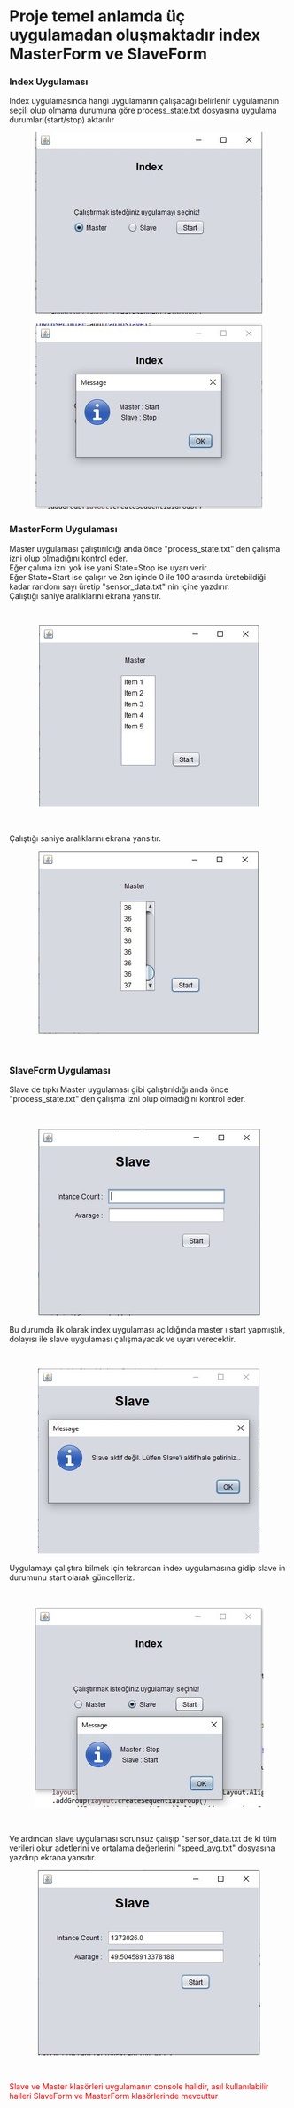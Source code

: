 <h1> Proje temel anlamda üç uygulamadan oluşmaktadır index MasterForm ve SlaveForm </h1>
<h3>
Index Uygulaması
</h3>
<p>Index uygulamasında hangi uygulamanın çalışacağı belirlenir uygulamanın seçili olup olmama durumuna göre   
process_state.txt dosyasına uygulama durumları(start/stop) aktarılır</p>
<p align="center">
    <img src="imgs\index1.JPG"/>
</p>
<p align="center">
    <img src="imgs\index2.JPG"/>
</p>
<h3>
MasterForm Uygulaması
</h3>
<p>
Master uygulaması çalıştırıldığı anda önce "process_state.txt" den çalışma izni olup olmadığını kontrol eder. <br>
Eğer çalıma izni yok ise yani State=Stop ise uyarı verir.<br> 
Eğer State=Start ise çalışır ve 2sn içinde 0 ile 100 arasında üretebildiği kadar random sayı üretip "sensor_data.txt" nin içine yazdırır.<br>
Çalıştığı saniye aralıklarını ekrana yansıtır.
</p>
<br>
<p align="center">
    <img src="imgs\master1.JPG"/>
</p>
<br>
<p>Çalıştığı saniye aralıklarını ekrana yansıtır.</p>
<p align="center">
    <img src="imgs\master2.JPG"/>
</p>
<br>
<h3>
SlaveForm Uygulaması
</h3>
<p>
Slave de tıpkı Master uygulaması gibi çalıştırıldığı anda önce "process_state.txt" den çalışma izni olup olmadığını kontrol eder.</p><br>
<p align="center">
    <img src="imgs\slave1.JPG"/>
</p>
<p>
Bu durumda ilk olarak index uygulaması açıldığında master ı start yapmıştık, dolayısı ile slave uygulaması çalışmayacak ve uyarı verecektir.</p><br>
<p align="center">
    <img src="imgs\slave2.JPG"/>
</p>
<p>
Uygulamayı çalıştıra bilmek için tekrardan index uygulamasına gidip slave in durumunu start olarak güncelleriz.   </p><br>
<p align="center">
    <img src="imgs\slave3.JPG"/>
</p>
<br>
<p>
Ve ardından slave uygulaması sorunsuz çalışıp "sensor_data.txt de ki tüm verileri okur adetlerini ve ortalama değerlerini "speed_avg.txt" dosyasına yazdırıp ekrana yansıtır.
</p>
<p align="center">
    <img src="imgs\slave4.JPG"/>
</p>
<br>
<p style="color:#f00000;">Slave ve Master klasörleri uygulamanın console halidir, asıl kullanılabilir halleri SlaveForm ve MasterForm klasörlerinde mevcuttur</p>
<br>